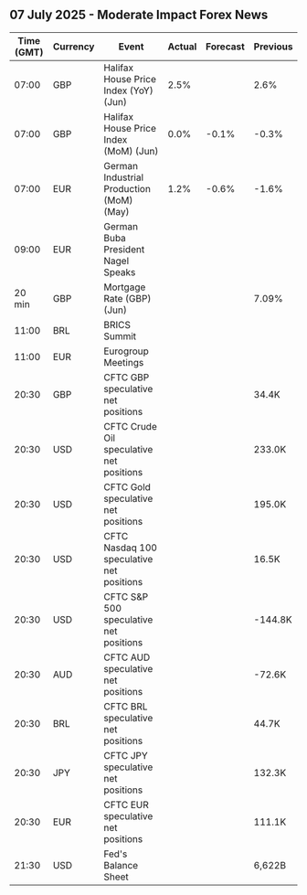 ## 07 July 2025 - Moderate Impact Forex News

| Time (GMT) | Currency | Event | Actual | Forecast | Previous |
|------|----------|-------|--------|----------|----------|
| 07:00 | GBP | Halifax House Price Index (YoY) (Jun) | 2.5% |  | 2.6% |
| 07:00 | GBP | Halifax House Price Index (MoM) (Jun) | 0.0% | -0.1% | -0.3% |
| 07:00 | EUR | German Industrial Production (MoM) (May) | 1.2% | -0.6% | -1.6% |
| 09:00 | EUR | German Buba President Nagel Speaks |  |  |  |
| 20 min | GBP | Mortgage Rate (GBP) (Jun) |  |  | 7.09% |
| 11:00 | BRL | BRICS Summit |  |  |  |
| 11:00 | EUR | Eurogroup Meetings |  |  |  |
| 20:30 | GBP | CFTC GBP speculative net positions |  |  | 34.4K |
| 20:30 | USD | CFTC Crude Oil speculative net positions |  |  | 233.0K |
| 20:30 | USD | CFTC Gold speculative net positions |  |  | 195.0K |
| 20:30 | USD | CFTC Nasdaq 100 speculative net positions |  |  | 16.5K |
| 20:30 | USD | CFTC S&P 500 speculative net positions |  |  | -144.8K |
| 20:30 | AUD | CFTC AUD speculative net positions |  |  | -72.6K |
| 20:30 | BRL | CFTC BRL speculative net positions |  |  | 44.7K |
| 20:30 | JPY | CFTC JPY speculative net positions |  |  | 132.3K |
| 20:30 | EUR | CFTC EUR speculative net positions |  |  | 111.1K |
| 21:30 | USD | Fed's Balance Sheet |  |  | 6,622B |
